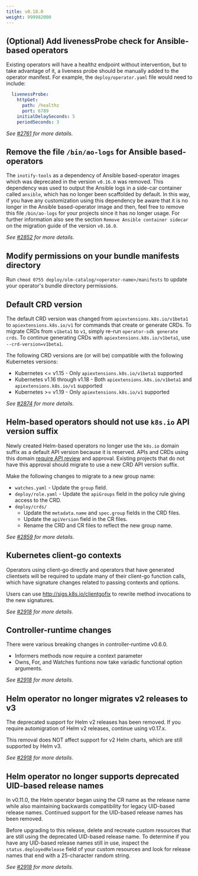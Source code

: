 ```yaml
---
title: v0.18.0
weight: 999982000
---
```


## (Optional) Add livenessProbe check for Ansible-based operators

Existing operators will have a healthz endpoint without intervention, but to take advantage of it, a liveness probe should be manually added to the operator manifest. For example, the `deploy/operator.yaml` file would need to include:
```yaml
  livenessProbe:
    httpGet:
      path: /healthz
      port: 6789
    initialDelaySeconds: 5
    periodSeconds: 3
```

_See [#2761](https://github.com/operator-framework/operator-sdk/pull/2761) for more details._

## Remove the file `/bin/ao-logs` for Ansible based-operators

The `inotify-tools` as a dependency of Ansible based-operator images which was deprecated in the version `v0.16.0` was removed. This dependency was used to output the Ansible logs in a side-car container called `ansible`, which has no longer been scaffolded by default. In this way, if you have any customization using this dependency be aware that it is no longer in the Ansible based-operator image and then, feel free to remove this file `/bin/ao-logs` for your projects since it has no longer usage. For further information also see the section `Remove Ansible container sidecar` on the migration guide of the version `v0.16.0`.

_See [#2852](https://github.com/operator-framework/operator-sdk/pull/2852) for more details._

## Modify permissions on your bundle manifests directory

Run `chmod 0755 deploy/olm-catalog/<operator-name>/manifests` to update your operator's bundle directory permissions.

## Default CRD version

The default CRD version was changed from `apiextensions.k8s.io/v1beta1`
to `apiextensions.k8s.io/v1` for commands that create or generate
CRDs. To migrate CRDs from `v1beta1` to `v1`, simply re-run
`operator-sdk generate crds`. To continue generating CRDs with
`apiextensions.k8s.io/v1beta1`, use `--crd-version=v1beta1`.

The following CRD versions are (or will be) compatible with the
following Kubernetes versions:

  - Kubernetes <= v1.15 - Only `apiextensions.k8s.io/v1beta1` supported
  - Kubernetes v1.16 through v1.18 - Both `apiextensions.k8s.io/v1beta1`
    and `apiextensions.k8s.io/v1` supported
  - Kubernetes >= v1.19 - Only `apiextensions.k8s.io/v1` supported

_See [#2874](https://github.com/operator-framework/operator-sdk/pull/2874) for more details._

## Helm-based operators should not use `k8s.io` API version suffix

Newly created Helm-based operators no longer use the `k8s.io` domain
suffix as a default API version because it is reserved. APIs and CRDs
using this domain [require API review][api-review] and approval.
Existing projects that do not have this approval should migrate to use
a new CRD API version suffix.

Make the following changes to migrate to a new group name:

  - `watches.yaml` - Update the `group` field.
  - `deploy/role.yaml` - Update the `apiGroups` field in the policy rule giving access to the CRD.
  - `deploy/crds/`
    - Update the `metadata.name` and `spec.group` fields in the CRD files.
    - Update the `apiVersion` field in the CR files.
    - Rename the CRD and CR files to reflect the new group name.

[api-review]: https://github.com/kubernetes/community/blob/81ec4af0ed02b4c5c0917a16563250b2f45250c2/sig-architecture/api-review-process.md#mandatory

_See [#2859](https://github.com/operator-framework/operator-sdk/pull/2859) for more details._

## Kubernetes client-go contexts

Operators using client-go directly and operators
that have generated clientsets will be required to
update many of their client-go function calls, which
have signature changes related to passing contexts
and options.

Users can use http://sigs.k8s.io/clientgofix to 
rewrite method invocations to the new signatures.

_See [#2918](https://github.com/operator-framework/operator-sdk/pull/2918) for more details._

## Controller-runtime changes

There were various breaking changes in controller-runtime
v0.6.0.

  - Informers methods now require a context parameter
  - Owns, For, and Watches funtions now take variadic
    functional option arguments.

_See [#2918](https://github.com/operator-framework/operator-sdk/pull/2918) for more details._

## Helm operator no longer migrates v2 releases to v3

The deprecated support for Helm v2 releases has been removed. If
you require automigration of Helm v2 releases, continue using
v0.17.x.

This removal does NOT affect support for v2 Helm charts, which
are still supported by Helm v3.

_See [#2918](https://github.com/operator-framework/operator-sdk/pull/2918) for more details._

## Helm operator no longer supports deprecated UID-based release names


In v0.11.0, the Helm operator began using the CR name as the release
name while also maintaining backwards compatibility for legacy
UID-based release names. Continued support for the UID-based release
names has been removed.

Before upgrading to this release, delete and recreate custom resources
that are still using the deprecated UID-based release name. To determine
if you have any UID-based release names still in use, inspect the
`status.deployedRelease` field of your custom resources and look for
release names that end with a 25-character random string.

_See [#2918](https://github.com/operator-framework/operator-sdk/pull/2918) for more details._
